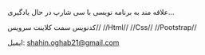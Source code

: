 

علاقه مند به برنامه نویسی با سی شارپ در حال یادگیری... 

کدنویس سمت کلاینت سرویس// 
//Html//
//Css//
//Pootstrap//

ایمیل: shahin.oghab21@gmail.com
   
